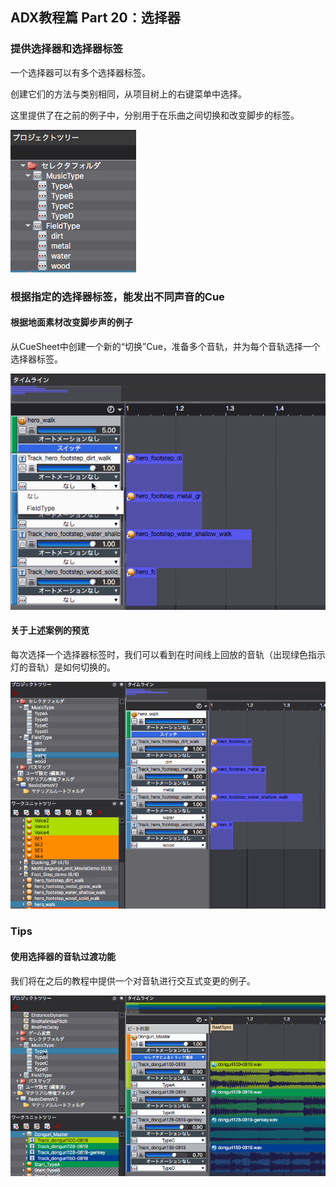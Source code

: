 ## ADX教程篇 Part 20：选择器

### 提供选择器和选择器标签
一个选择器可以有多个选择器标签。

创建它们的方法与类别相同，从项目树上的右键菜单中选择。

这里提供了在之前的例子中，分别用于在乐曲之间切换和改变脚步的标签。

![](../images/selector_label.png)

### 根据指定的选择器标签，能发出不同声音的Cue
#### 根据地面素材改变脚步声的例子
从CueSheet中创建一个新的“切换”Cue，准备多个音轨，并为每个音轨选择一个选择器标签。

![](../images/switch_selecter.gif)

#### 关于上述案例的预览
每次选择一个选择器标签时，我们可以看到在时间线上回放的音轨（出现绿色指示灯的音轨）是如何切换的。

![](../images/selecter_footsteps.gif)

### Tips
#### 使用选择器的音轨过渡功能
我们将在之后的教程中提供一个对音轨进行交互式变更的例子。

![](../images/selecter_music.gif)